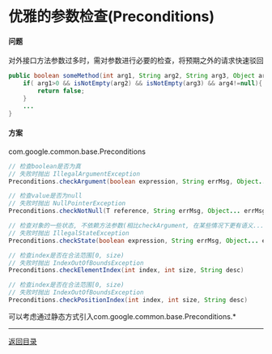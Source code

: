 优雅的参数检查(Preconditions)
===
#### 问题
对外接口方法参数过多时，需对参数进行必要的检查，将预期之外的请求快速驳回

```java  
public boolean someMethod(int arg1, String arg2, String arg3, Object arg4){  
	if( arg1>0 && isNotEmpty(arg2) && isNotEmpty(arg3) && arg4!=null){  
		return false;  
	}  
	...  
}  

```

#### 方案
com.google.common.base.Preconditions

```java  
// 检查boolean是否为真  
// 失败时抛出 IllegalArgumentException  
Preconditions.checkArgument(boolean expression, String errMsg, Object... errMsgArgs)

// 检查value是否为null  
// 失败时抛出 NullPointerException  
Preconditions.checkNotNull(T reference, String errMsg, Object... errMsgArgs)

// 检查对象的一些状态, 不依赖方法参数(相比checkArgument, 在某些情况下更有语义...)  
// 失败时抛出 IllegalStateException  
Preconditions.checkState(boolean expression, String errMsg, Object... errMsgArgs)

// 检查index是否在合法范围[0, size)  
// 失败时抛出 IndexOutOfBoundsException  
Preconditions.checkElementIndex(int index, int size, String desc)

// 检查index是否在合法范围[0, size)  
// 失败时抛出 IndexOutOfBoundsException  
Preconditions.checkPositionIndex(int index, int size, String desc)

```

可以考虑通过静态方式引入com.google.common.base.Preconditions.*

------
[返回目录](README.md)